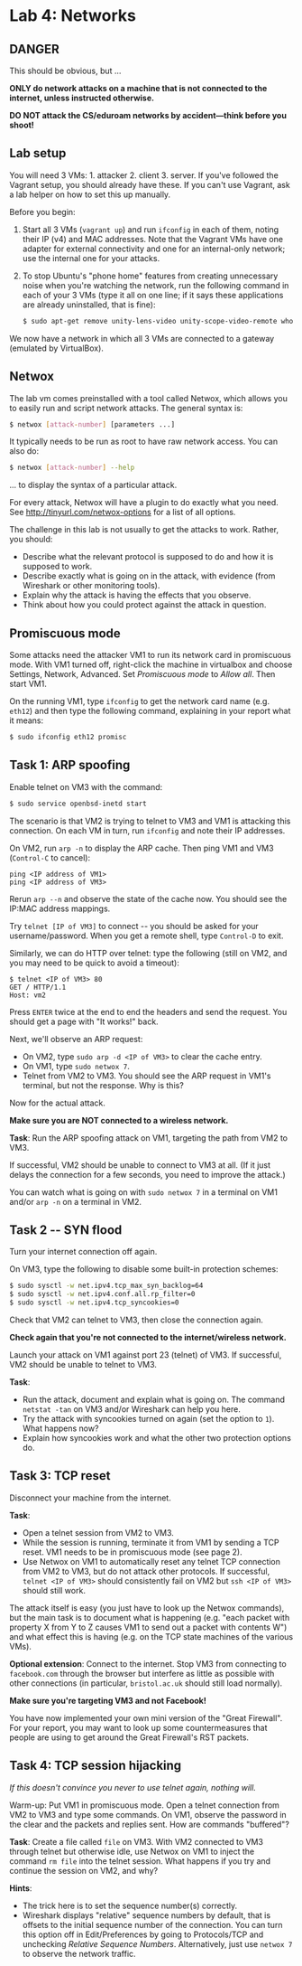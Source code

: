 Lab 4: Networks
===============

DANGER
------

This should be obvious, but ...

**ONLY do network attacks on a machine that is not connected to the internet, unless instructed otherwise.**

**DO NOT attack the CS/eduroam networks by accident—think before you shoot!**

Lab setup
---------

You will need 3 VMs: 1. attacker 2. client 3. server.
If you've followed the Vagrant setup, you should already have these.
If you can't use Vagrant, ask a lab helper on how to set this up manually.

Before you begin:

1.  Start all 3 VMs (`vagrant up`) and run `ifconfig` in each of them, noting their IP (v4) and MAC addresses. Note that the Vagrant VMs have one adapter for external connectivity and one for an internal-only network; use the internal one for your attacks.
2.  To stop Ubuntu's "phone home" features from creating unnecessary noise when you're watching the network, run the following command in each of your 3 VMs (type it all on one line; if it says these applications are already uninstalled, that is fine):

    ```bash
    $ sudo apt-get remove unity-lens-video unity-scope-video-remote whoopsie unity-lens-applications geoclue-ubuntu-geoip
    ```

We now have a network in which all 3 VMs are connected to a gateway (emulated by VirtualBox).

Netwox
------

The lab vm comes preinstalled with a tool called Netwox, which allows you to easily run and script network attacks.
The general syntax is:

```bash
$ netwox [attack-number] [parameters ...]
```

It typically needs to be run as root to have raw network access.
You can also do:

```bash
$ netwox [attack-number] --help
```

... to display the syntax of a particular attack.

For every attack, Netwox will have a plugin to do exactly what you need.
See <http://tinyurl.com/netwox-options> for a list of all options.

The challenge in this lab is not usually to get the attacks to work.
Rather, you should:

-   Describe what the relevant protocol is supposed to do and how it is supposed to work.
-   Describe exactly what is going on in the attack, with evidence (from Wireshark or other monitoring tools).
-   Explain why the attack is having the effects that you observe.
-   Think about how you could protect against the attack in question.

Promiscuous mode
----------------

Some attacks need the attacker VM1 to run its network card in promiscuous mode.
With VM1 turned off, right-click the machine in virtualbox and choose Settings, Network, Advanced.
Set _Promiscuous mode_ to _Allow all_.
Then start VM1.

On the running VM1, type `ifconfig` to get the network card name (e.g. `eth12`) and then type the following command, explaining in your report what it means:

```bash
$ sudo ifconfig eth12 promisc
```

Task 1: ARP spoofing
----------------------

Enable telnet on VM3 with the command:

```bash
$ sudo service openbsd-inetd start
```

The scenario is that VM2 is trying to telnet to VM3 and VM1 is attacking this connection.
On each VM in turn, run `ifconfig` and note their IP addresses.

On VM2, run `arp -n` to display the ARP cache.
Then ping VM1 and VM3 (`Control-C` to cancel):

```
ping <IP address of VM1>
ping <IP address of VM3>
```

Rerun `arp --n` and observe the state of the cache now.
You should see the IP:MAC address mappings.

Try `telnet [IP of VM3]` to connect -- you should be asked for your username/password.
When you get a remote shell, type `Control-D` to exit.

Similarly, we can do HTTP over telnet: type the following (still on VM2, and you may need to be quick to avoid a timeout):

```
$ telnet <IP of VM3> 80
GET / HTTP/1.1
Host: vm2
```

Press `ENTER` twice at the end to end the headers and send the request.
You should get a page with "It works!" back.

Next, we'll observe an ARP request:

-   On VM2, type `sudo arp -d <IP of VM3>` to clear the cache entry.
-   On VM1, type `sudo netwox 7`.
-   Telnet from VM2 to VM3. You should see the ARP request in VM1's terminal, but not the response. Why is this?

Now for the actual attack.

**Make sure you are NOT connected to a wireless network.**

**Task**: Run the ARP spoofing attack on VM1, targeting the path from VM2 to VM3.

If successful, VM2 should be unable to connect to VM3 at all. (If it just delays the connection for a few seconds, you need to improve the attack.)

You can watch what is going on with `sudo netwox 7` in a terminal on VM1 and/or `arp -n` on a terminal in VM2.

Task 2 -- SYN flood
-------------------

Turn your internet connection off again.

On VM3, type the following to disable some built-in protection schemes:

```bash
$ sudo sysctl -w net.ipv4.tcp_max_syn_backlog=64
$ sudo sysctl -w net.ipv4.conf.all.rp_filter=0
$ sudo sysctl -w net.ipv4.tcp_syncookies=0
```

Check that VM2 can telnet to VM3, then close the connection again.

**Check again that you're not connected to the internet/wireless network.**

Launch your attack on VM1 against port 23 (telnet) of VM3. If successful, VM2 should be unable to telnet to VM3.

**Task**:

- Run the attack, document and explain what is going on. The command `netstat -tan` on VM3 and/or Wireshark can help you here.
- Try the attack with syncookies turned on again (set the option to `1`). What happens now?
- Explain how syncookies work and what the other two protection options do.

Task 3: TCP reset
-------------------

Disconnect your machine from the internet.

**Task**:

- Open a telnet session from VM2 to VM3.
- While the session is running, terminate it from VM1 by sending a TCP reset. VM1 needs to be in promiscuous mode (see page 2).
- Use Netwox on VM1 to automatically reset any telnet TCP connection from VM2 to VM3, but do not attack other protocols. If successful, `telnet <IP of VM3>` should consistently fail on VM2 but `ssh <IP of VM3>` should still work.

The attack itself is easy (you just have to look up the Netwox commands), but the main task is to document what is happening (e.g. "each packet with property X from Y to Z causes VM1 to send out a packet with contents W") and what effect this is having (e.g. on the TCP state machines of the various VMs).

**Optional extension**: Connect to the internet.
Stop VM3 from connecting to `facebook.com` through the browser but interfere as little as possible with other connections (in particular, `bristol.ac.uk` should still load normally).

**Make sure you're targeting VM3 and not Facebook!**

You have now implemented your own mini version of the "Great Firewall".
For your report, you may want to look up some countermeasures that people are using to get around the Great Firewall's RST packets.

Task 4: TCP session hijacking
-------------------------------

*If this doesn't convince you never to use telnet again, nothing will.*

Warm-up: Put VM1 in promiscuous mode.
Open a telnet connection from VM2 to VM3 and type some commands.
On VM1, observe the password in the clear and the packets and replies sent.
How are commands "buffered"?

**Task**: Create a file called `file` on VM3.
With VM2 connected to VM3 through telnet but otherwise idle, use Netwox on VM1 to inject the command `rm file` into the telnet session.
What happens if you try and continue the session on VM2, and why?

**Hints**:

- The trick here is to set the sequence number(s) correctly.
- Wireshark displays "relative" sequence numbers by default, that is offsets to the initial sequence number of the connection.
You can turn this option off in Edit/Preferences by going to Protocols/TCP and unchecking _Relative Sequence Numbers_.
Alternatively, just use `netwox 7` to observe the network traffic.
